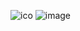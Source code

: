 ![ico](https://github.com/Dsj0036/iFindUrPs3Zz/assets/97750772/be86aa0d-18b6-41ec-b1cf-c3821d313477)
![image](https://github.com/Dsj0036/iFindUrPs3Zz/assets/97750772/6e558bcd-5c62-46dc-9f6f-f734bfff7b23)

